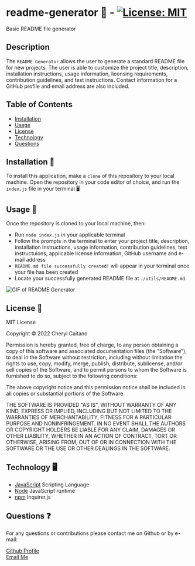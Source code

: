 # readme-generator 📄 - [![License: MIT](https://img.shields.io/badge/License-MIT-yellow.svg)](https://opensource.org/licenses/MIT)
Basic README file generator
## **Description**

The `README Generator` allows the user to generate a standard README file for new projects. The user is able to customize the project title, description, installation instructions, usage information, licensing requirements, contribution guidelines, and test instructions. Contact information for a GitHub profile and email address are also included.

## **Table of Contents**

- [Installation](#installation)
- [Usage](#usage)
- [License](#license)
- [Technology](#technology)
- [Questions](#questions)

## **Installation** 💽

To install this application, make a `clone` of this repository to your local machine. Open the repository in your code editor of choice, and run the `index.js` file in your terminal 🖥️

## **Usage** 📜

Once the repository is cloned to your local machine, then:

- Run `node index.js` in your applicable terminal
- Follow the prompts in the terminal to enter your project title, description, installation instructions, usage information, contribution guidelines, test instructuions, applicable license information, GitHub username and e-mail address
- `README.md file successfully created!` will appear in your terminal once your file has been created
- Locate your successfully generated README file at `./utils/README.md`

![GIF of README Generator](./assets/readme-generator.gif)

## **License** 🎫

<p>
MIT License

Copyright &copy; 2022 Cheryl Caitano

Permission is hereby granted, free of charge, to any person obtaining a copy
of this software and associated documentation files (the "Software"), to deal
in the Software without restriction, including without limitation the rights
to use, copy, modify, merge, publish, distribute, sublicense, and/or sell
copies of the Software, and to permit persons to whom the Software is
furnished to do so, subject to the following conditions:

The above copyright notice and this permission notice shall be included in all
copies or substantial portions of the Software.

THE SOFTWARE IS PROVIDED "AS IS", WITHOUT WARRANTY OF ANY KIND, EXPRESS OR
IMPLIED, INCLUDING BUT NOT LIMITED TO THE WARRANTIES OF MERCHANTABILITY,
FITNESS FOR A PARTICULAR PURPOSE AND NONINFRINGEMENT. IN NO EVENT SHALL THE
AUTHORS OR COPYRIGHT HOLDERS BE LIABLE FOR ANY CLAIM, DAMAGES OR OTHER
LIABILITY, WHETHER IN AN ACTION OF CONTRACT, TORT OR OTHERWISE, ARISING FROM,
OUT OF OR IN CONNECTION WITH THE SOFTWARE OR THE USE OR OTHER DEALINGS IN THE
SOFTWARE.

</p>

## **Technology** 🖥️

- [JavaScript](https://www.javascript.com/) Scripting Language
- [Node](https://nodejs.org/en/) JavaScript runtime
- [npm](https://www.npmjs.com/) Inquirer.js

## **Questions** ❓

For any questions or contributions please contact me on Github or by e-mail:

[Github Profile](https://www.github.com/ccaitano)  
[Email Me](mailto:cheryl.caitano@gmail.com)
